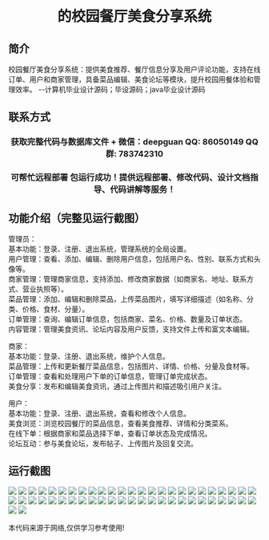 <p><h1 align="center">的校园餐厅美食分享系统</h1></p>

## 简介
校园餐厅美食分享系统：提供美食推荐、餐厅信息分享及用户评论功能，支持在线订单、用户和商家管理，具备菜品编辑、美食论坛等模块，提升校园用餐体验和管理效率。    --计算机毕业设计源码；毕设源码；java毕业设计源码


## 联系方式
<p><h3 align="center">获取完整代码与数据库文件 + 微信：deepguan QQ: 86050149 QQ群: 783742310</h3></p>
<p><h3 align="center">可帮忙远程部署 包运行成功！提供远程部署、修改代码、设计文档指导、代码讲解等服务！</h3></p>

## 功能介绍（完整见运行截图）
管理员：  
基本功能：登录、注册、退出系统，管理系统的全局设置。  
用户管理：查看、添加、编辑、删除用户信息，包括用户名、性别、联系方式和头像等。  
商家管理：管理商家信息，支持添加、修改商家数据（如商家名、地址、联系方式、营业执照等）。  
菜品管理：添加、编辑和删除菜品，上传菜品图片，填写详细描述（如名称、分类、价格、食材、分量）。  
订单管理：查询、编辑订单信息，包括商家、菜名、价格、数量及订单状态。  
内容管理：管理美食资讯、论坛内容及用户反馈，支持文件上传和富文本编辑。

商家：  
基本功能：登录、注册、退出系统，维护个人信息。  
菜品管理：上传和更新餐厅菜品信息，包括图片、详情、价格、分量及食材等。  
订单管理：查看和处理用户下单的订单信息，管理订单完成状态。  
美食分享：发布和编辑美食资讯，通过上传图片和描述吸引用户关注。

用户：  
基本功能：登录、注册、退出系统，查看和修改个人信息。  
美食浏览：浏览校园餐厅的菜品信息，查看美食推荐、详情和分类菜系。  
在线下单：根据商家和菜品选择下单，查看订单状态及完成情况。  
论坛互动：参与美食论坛，发布帖子、上传图片及回复交流。


## 运行截图
![](https://bs-1329754181.cos.ap-shanghai.myqcloud.com/ssm/CampusRestaurantFoodShareSystem/img/001.jpg)
![](https://bs-1329754181.cos.ap-shanghai.myqcloud.com/ssm/CampusRestaurantFoodShareSystem/img/002.jpg)
![](https://bs-1329754181.cos.ap-shanghai.myqcloud.com/ssm/CampusRestaurantFoodShareSystem/img/003.jpg)
![](https://bs-1329754181.cos.ap-shanghai.myqcloud.com/ssm/CampusRestaurantFoodShareSystem/img/004.jpg)
![](https://bs-1329754181.cos.ap-shanghai.myqcloud.com/ssm/CampusRestaurantFoodShareSystem/img/005.jpg)
![](https://bs-1329754181.cos.ap-shanghai.myqcloud.com/ssm/CampusRestaurantFoodShareSystem/img/006.jpg)
![](https://bs-1329754181.cos.ap-shanghai.myqcloud.com/ssm/CampusRestaurantFoodShareSystem/img/007.jpg)
![](https://bs-1329754181.cos.ap-shanghai.myqcloud.com/ssm/CampusRestaurantFoodShareSystem/img/008.jpg)
![](https://bs-1329754181.cos.ap-shanghai.myqcloud.com/ssm/CampusRestaurantFoodShareSystem/img/009.jpg)
![](https://bs-1329754181.cos.ap-shanghai.myqcloud.com/ssm/CampusRestaurantFoodShareSystem/img/010.jpg)
![](https://bs-1329754181.cos.ap-shanghai.myqcloud.com/ssm/CampusRestaurantFoodShareSystem/img/011.jpg)
![](https://bs-1329754181.cos.ap-shanghai.myqcloud.com/ssm/CampusRestaurantFoodShareSystem/img/012.jpg)
![](https://bs-1329754181.cos.ap-shanghai.myqcloud.com/ssm/CampusRestaurantFoodShareSystem/img/013.jpg)
![](https://bs-1329754181.cos.ap-shanghai.myqcloud.com/ssm/CampusRestaurantFoodShareSystem/img/014.jpg)
![](https://bs-1329754181.cos.ap-shanghai.myqcloud.com/ssm/CampusRestaurantFoodShareSystem/img/015.jpg)
![](https://bs-1329754181.cos.ap-shanghai.myqcloud.com/ssm/CampusRestaurantFoodShareSystem/img/016.jpg)
![](https://bs-1329754181.cos.ap-shanghai.myqcloud.com/ssm/CampusRestaurantFoodShareSystem/img/017.jpg)
![](https://bs-1329754181.cos.ap-shanghai.myqcloud.com/ssm/CampusRestaurantFoodShareSystem/img/018.jpg)
![](https://bs-1329754181.cos.ap-shanghai.myqcloud.com/ssm/CampusRestaurantFoodShareSystem/img/019.jpg)
![](https://bs-1329754181.cos.ap-shanghai.myqcloud.com/ssm/CampusRestaurantFoodShareSystem/img/020.jpg)
![](https://bs-1329754181.cos.ap-shanghai.myqcloud.com/ssm/CampusRestaurantFoodShareSystem/img/021.jpg)
![](https://bs-1329754181.cos.ap-shanghai.myqcloud.com/ssm/CampusRestaurantFoodShareSystem/img/022.jpg)
![](https://bs-1329754181.cos.ap-shanghai.myqcloud.com/ssm/CampusRestaurantFoodShareSystem/img/023.jpg)
![](https://bs-1329754181.cos.ap-shanghai.myqcloud.com/ssm/CampusRestaurantFoodShareSystem/img/024.jpg)
![](https://bs-1329754181.cos.ap-shanghai.myqcloud.com/ssm/CampusRestaurantFoodShareSystem/img/025.jpg)
![](https://bs-1329754181.cos.ap-shanghai.myqcloud.com/ssm/CampusRestaurantFoodShareSystem/img/026.jpg)
![](https://bs-1329754181.cos.ap-shanghai.myqcloud.com/ssm/CampusRestaurantFoodShareSystem/img/027.jpg)
![](https://bs-1329754181.cos.ap-shanghai.myqcloud.com/ssm/CampusRestaurantFoodShareSystem/img/028.jpg)
![](https://bs-1329754181.cos.ap-shanghai.myqcloud.com/ssm/CampusRestaurantFoodShareSystem/img/029.jpg)
![](https://bs-1329754181.cos.ap-shanghai.myqcloud.com/ssm/CampusRestaurantFoodShareSystem/img/030.jpg)
![](https://bs-1329754181.cos.ap-shanghai.myqcloud.com/ssm/CampusRestaurantFoodShareSystem/img/031.jpg)
![](https://bs-1329754181.cos.ap-shanghai.myqcloud.com/ssm/CampusRestaurantFoodShareSystem/img/032.jpg)
![](https://bs-1329754181.cos.ap-shanghai.myqcloud.com/ssm/CampusRestaurantFoodShareSystem/img/033.jpg)
![](https://bs-1329754181.cos.ap-shanghai.myqcloud.com/ssm/CampusRestaurantFoodShareSystem/img/034.jpg)
![](https://bs-1329754181.cos.ap-shanghai.myqcloud.com/ssm/CampusRestaurantFoodShareSystem/img/035.jpg)
![](https://bs-1329754181.cos.ap-shanghai.myqcloud.com/ssm/CampusRestaurantFoodShareSystem/img/036.jpg)
![](https://bs-1329754181.cos.ap-shanghai.myqcloud.com/ssm/CampusRestaurantFoodShareSystem/img/037.jpg)
![](https://bs-1329754181.cos.ap-shanghai.myqcloud.com/ssm/CampusRestaurantFoodShareSystem/img/038.jpg)
![](https://bs-1329754181.cos.ap-shanghai.myqcloud.com/ssm/CampusRestaurantFoodShareSystem/img/039.jpg)
![](https://bs-1329754181.cos.ap-shanghai.myqcloud.com/ssm/CampusRestaurantFoodShareSystem/img/040.jpg)
![](https://bs-1329754181.cos.ap-shanghai.myqcloud.com/ssm/CampusRestaurantFoodShareSystem/img/041.jpg)
![](https://bs-1329754181.cos.ap-shanghai.myqcloud.com/ssm/CampusRestaurantFoodShareSystem/img/042.jpg)
![](https://bs-1329754181.cos.ap-shanghai.myqcloud.com/ssm/CampusRestaurantFoodShareSystem/img/043.jpg)
![](https://bs-1329754181.cos.ap-shanghai.myqcloud.com/ssm/CampusRestaurantFoodShareSystem/img/044.jpg)
![](https://bs-1329754181.cos.ap-shanghai.myqcloud.com/ssm/CampusRestaurantFoodShareSystem/img/045.jpg)
![](https://bs-1329754181.cos.ap-shanghai.myqcloud.com/ssm/CampusRestaurantFoodShareSystem/img/046.jpg)
![](https://bs-1329754181.cos.ap-shanghai.myqcloud.com/ssm/CampusRestaurantFoodShareSystem/img/047.jpg)
![](https://bs-1329754181.cos.ap-shanghai.myqcloud.com/ssm/CampusRestaurantFoodShareSystem/img/048.jpg)
![](https://bs-1329754181.cos.ap-shanghai.myqcloud.com/ssm/CampusRestaurantFoodShareSystem/img/049.jpg)
![](https://bs-1329754181.cos.ap-shanghai.myqcloud.com/ssm/CampusRestaurantFoodShareSystem/img/050.jpg)
![](https://bs-1329754181.cos.ap-shanghai.myqcloud.com/ssm/CampusRestaurantFoodShareSystem/img/051.jpg)
![](https://bs-1329754181.cos.ap-shanghai.myqcloud.com/ssm/CampusRestaurantFoodShareSystem/img/052.jpg)

<p>本代码来源于网络,仅供学习参考使用!</p>
